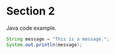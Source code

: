 # Section 2

Java code example.

```java
String message = "This is a message.";
System.out.println(message);
```